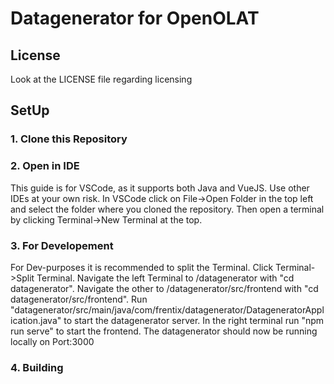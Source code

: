 # Datagenerator for OpenOLAT

## License
Look at the LICENSE file regarding licensing

## SetUp
### 1. Clone this Repository

### 2. Open in IDE
This guide is for VSCode, as it supports both Java and VueJS. Use other IDEs at your own risk.
In VSCode click on File->Open Folder in the top left and select the folder where you cloned the repository.
Then open a terminal by clicking Terminal->New Terminal at the top.

### 3. For Developement
For Dev-purposes it is recommended to split the Terminal. Click Terminal->Split Terminal.
Navigate the left Terminal to /datagenerator with "cd datagenerator". Navigate the other to /datagenerator/src/frontend with "cd datagenerator/src/frontend".
Run "datagenerator/src/main/java/com/frentix/datagenerator/DatageneratorApplication.java" to start the datagenerator server. In the right terminal run "npm run serve" to start the frontend. The datagenerator should now be running locally on Port:3000

### 4. Building
 
